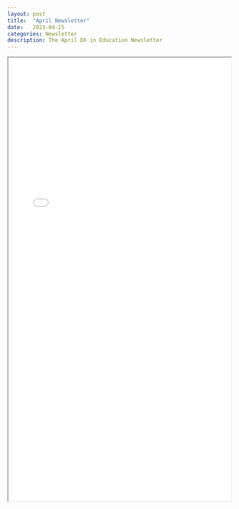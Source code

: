 ```yaml
---
layout: post
title:  "April Newsletter"
date:   2021-04-15
categories: Newsletter
description: The April DX in Education Newsletter
---
```


<iframe src="/resources/Your April PTC Education Key Collaborator Newsletter!.html"  height="1000" width="100%" title="April newsletter">